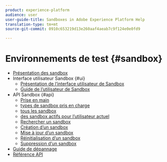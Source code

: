 ```yaml
---
product: experience-platform
audience: user
user-guide-title: Sandboxes in Adobe Experience Platform Help
translation-type: tm+mt
source-git-commit: 0910c653219d13e260aaf4aeab7c9f124e0e0fd9

---
```



# Environnements de test {#sandbox}

* [Présentation des sandbox](home.md)
* Interface utilisateur Sandbox {#ui}
   * [Présentation de l’interface utilisateur de Sandbox](ui/overview.md)
   * [Guide de l’utilisateur de Sandbox](ui/user-guide.md)
* API Sandbox {#api}
   * [Prise en main](api/getting-started.md)
   * [types de sandbox pris en charge](api/list-sandbox-types.md)
   * [tous les sandbox](api/list-all-sandboxes.md)
   * [des sandbox actifs pour l’utilisateur actuel](api/list-active-sandboxes.md)
   * [Rechercher un sandbox](api/look-up-sandbox.md)
   * [Création d’un sandbox](api/create-sandbox.md)
   * [Mise à jour d’un sandbox](api/update-sandbox.md)
   * [Réinitialisation d’un sandbox](api/reset-sandbox.md)
   * [Suppression d’un sandbox](api/delete-sandbox.md)
* [Guide de dépannage](troubleshooting-guide.md)
* [Référence API](https://www.adobe.io/apis/experienceplatform/home/api-reference.html#!acpdr/swagger-specs/sandbox-api.yaml)